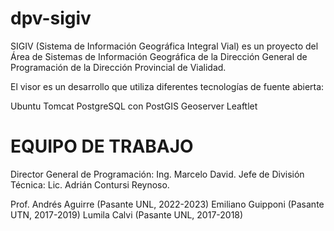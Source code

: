 # dpv-sigiv

SIGIV (Sistema de Información Geográfica Integral Vial) es un proyecto del Área de Sistemas de Información Geográfica de la Dirección General de Programación de la Dirección Provincial de Vialidad.

El visor es un desarrollo que utiliza diferentes tecnologías de fuente abierta:

Ubuntu
Tomcat
PostgreSQL con PostGIS
Geoserver
Leaftlet


# EQUIPO DE TRABAJO
Director General de Programación: Ing. Marcelo David.
Jefe de División Técnica: Lic. Adrián Contursi Reynoso.

Prof. Andrés Aguirre (Pasante UNL, 2022-2023)
Emiliano Guipponi (Pasante UTN, 2017-2019)
Lumila Calvi (Pasante UNL, 2017-2018)
